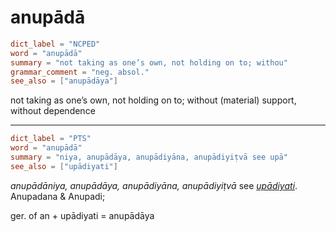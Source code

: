 # anupādā

``` toml
dict_label = "NCPED"
word = "anupādā"
summary = "not taking as one’s own, not holding on to; withou"
grammar_comment = "neg. absol."
see_also = ["anupādāya"]
```

not taking as one’s own, not holding on to; without (material) support, without dependence

--------------------

``` toml
dict_label = "PTS"
word = "anupādā"
summary = "niya, anupādāya, anupādiyāna, anupādiyiṭvā see upā"
see_also = ["upādiyati"]
```

*anupādāniya, anupādāya, anupādiyāna, anupādiyiṭvā* see *[upādiyati](upādiyati.md)*. Anupadana & Anupadi;

ger. of an \+ upādiyati = anupādāya

